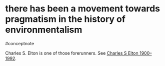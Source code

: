 # there has been a movement towards pragmatism in the history of environmentalism
#conceptnote


Charles S. Elton is one of those forerunners. See [Charles S Elton 1900–1992](1996-Takacs.md#Charles%20S%20Elton%201900–1992). 

